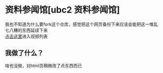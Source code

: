 # 资料参闻馆[ubc2 资料参闻馆]
我也不知道为什么要fork这个仓库，感觉把这个网页备份下来应该会能把这一堆乱七八糟的东西延续下来<br>[点击这里](https://limeblogs.github.io/ubc2.github.io/links/menu.html)进入视频列表
## 我做了什么？
啥也没做，对html页稍微改了点东西而已
